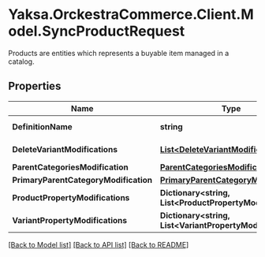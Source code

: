 # Yaksa.OrckestraCommerce.Client.Model.SyncProductRequest
Products are entities which represents a buyable item managed in a catalog.

## Properties

Name | Type | Description | Notes
------------ | ------------- | ------------- | -------------
**DefinitionName** | **string** | Gets or sets the definition name for the product to be synchronized.  | [optional] 
**DeleteVariantModifications** | [**List&lt;DeleteVariantModification&gt;**](DeleteVariantModification.md) | Gets or sets the list of modifications that the draft should apply to the variants | 
**ParentCategoriesModification** | [**ParentCategoriesModification**](ParentCategoriesModification.md) |  | 
**PrimaryParentCategoryModification** | [**PrimaryParentCategoryModification**](PrimaryParentCategoryModification.md) |  | 
**ProductPropertyModifications** | **Dictionary&lt;string, List&lt;ProductPropertyModification&gt;&gt;** | Dictionary&lt;String,List&lt;ProductPropertyModification&gt;&gt; | 
**VariantPropertyModifications** | **Dictionary&lt;string, List&lt;VariantPropertyModification&gt;&gt;** | Dictionary&lt;String,List&lt;VariantPropertyModification&gt;&gt; | 

[[Back to Model list]](../README.md#documentation-for-models) [[Back to API list]](../README.md#documentation-for-api-endpoints) [[Back to README]](../README.md)

